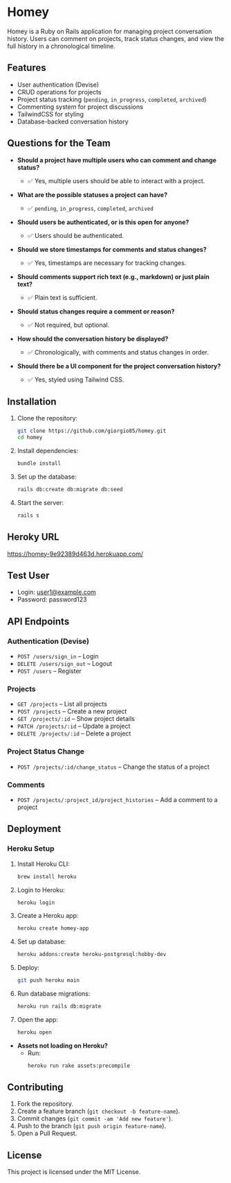 # Homey

Homey is a Ruby on Rails application for managing project conversation history. Users can comment on projects, track status changes, and view the full history in a chronological timeline.

## Features

- User authentication (Devise)
- CRUD operations for projects
- Project status tracking (`pending`, `in_progress`, `completed`, `archived`)
- Commenting system for project discussions
- TailwindCSS for styling
- Database-backed conversation history

## Questions for the Team

- **Should a project have multiple users who can comment and change status?**
  - ✅ Yes, multiple users should be able to interact with a project.

- **What are the possible statuses a project can have?**
  - ✅ `pending`, `in_progress`, `completed`, `archived`

- **Should users be authenticated, or is this open for anyone?**
  - ✅ Users should be authenticated.

- **Should we store timestamps for comments and status changes?**
  - ✅ Yes, timestamps are necessary for tracking changes.

- **Should comments support rich text (e.g., markdown) or just plain text?**
  - ✅ Plain text is sufficient.

- **Should status changes require a comment or reason?**
  - ✅ Not required, but optional.

- **How should the conversation history be displayed?**
  - ✅ Chronologically, with comments and status changes in order.

- **Should there be a UI component for the project conversation history?**
  - ✅ Yes, styled using Tailwind CSS.

## Installation

1. Clone the repository:
   ```sh
   git clone https://github.com/giorgio85/homey.git
   cd homey
   ```
2. Install dependencies:
   ```sh
   bundle install
   ```
3. Set up the database:
   ```sh
   rails db:create db:migrate db:seed
   ```
4. Start the server:
   ```sh
   rails s
   ```
## Heroky URL
https://homey-9e92389d463d.herokuapp.com/

## Test User
* Login: user1@example.com
* Password: password123

## API Endpoints

### Authentication (Devise)

- `POST /users/sign_in` – Login
- `DELETE /users/sign_out` – Logout
- `POST /users` – Register

### Projects

- `GET /projects` – List all projects
- `POST /projects` – Create a new project
- `GET /projects/:id` – Show project details
- `PATCH /projects/:id` – Update a project
- `DELETE /projects/:id` – Delete a project

### Project Status Change

- `POST /projects/:id/change_status` – Change the status of a project

### Comments

- `POST /projects/:project_id/project_histories` – Add a comment to a project

## Deployment

### Heroku Setup

1. Install Heroku CLI:
   ```sh
   brew install heroku
   ```
2. Login to Heroku:
   ```sh
   heroku login
   ```
3. Create a Heroku app:
   ```sh
   heroku create homey-app
   ```
4. Set up database:
   ```sh
   heroku addons:create heroku-postgresql:hobby-dev
   ```
5. Deploy:
   ```sh
   git push heroku main
   ```
6. Run database migrations:
   ```sh
   heroku run rails db:migrate
   ```
7. Open the app:
   ```sh
   heroku open
   ```

- **Assets not loading on Heroku?**
  - Run:
    ```sh
    heroku run rake assets:precompile
    ```

## Contributing

1. Fork the repository.
2. Create a feature branch (`git checkout -b feature-name`).
3. Commit changes (`git commit -am 'Add new feature'`).
4. Push to the branch (`git push origin feature-name`).
5. Open a Pull Request.

## License

This project is licensed under the MIT License.
